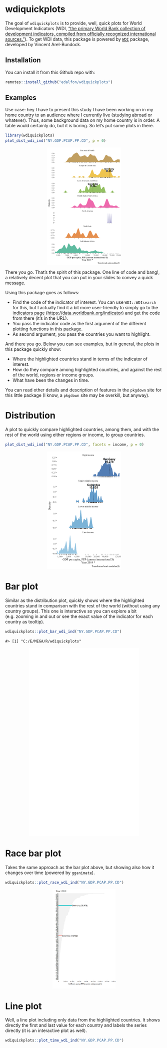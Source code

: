 
<!-- README.md is generated from README.Rmd. Please edit that file -->

# wdiquickplots

<!-- badges: start -->

<!-- badges: end -->

The goal of `wdiquickplots` is to provide, well, quick plots for World
Development Indicators (WDI, [“the primary World Bank collection of
development indicators, compiled from officially recognized
international sources.”](https://databank.worldbank.org/home.aspx)). To
get WDI data, this package is powered by
[`WDI`](http://vincentarelbundock.github.io/WDI/) package, developed by
Vincent Arel-Bundock.

## Installation

You can install it from this Github repo with:

``` r
remotes::install_github("edalfon/wdiquickplots")
```

## Examples

Use case: hey I have to present this study I have been working on in my
home country to an audience where I currently live (studying abroad or
whatever). Thus, some background data on my home country is in order. A
table would certainly do, but it is boring. So let’s put some plots in
there.

``` r
library(wdiquickplots)
plot_dist_wdi_ind("NY.GDP.PCAP.PP.CD", p = 0)
```

<img src="man/figures/README-dist-1.svg" width="47%" style="display: block; margin: auto;" />

There you go. That’s the spirit of this package. One line of code and
bang\!, a relatively decent plot that you can put in your slides to
convey a quick message.

Using this package goes as follows:

  - Find the code of the indicator of interest. You can use
    `WDI::WDIsearch` for this, but I actually find it a bit more
    user-friendly to simply go to the [indicators page
    (https://data.worldbank.org/indicator)](https://data.worldbank.org/indicator)
    and get the code from there (it’s in the URL).
  - You pass the indicator code as the first argument of the different
    plotting functions in this package.
  - As second argument, you pass the countries you want to highlight.

And there you go. Below you can see examples, but in general, the plots
in this package quickly show:

  - Where the highlighted countries stand in terms of the indicator of
    interest.
  - How do they compare among highlighted countries, and against the
    rest of the world, regions or income groups.
  - What have been the changes in time.

You can read other details and description of features in the `pkgdown`
site for this little package (I know, a `pkgdown` site may be overkill,
but anyway).

# Distribution

A plot to quickly compare highlighted countries, among them, and with
the rest of the world using either regions or income, to group
countries.

``` r
plot_dist_wdi_ind("NY.GDP.PCAP.PP.CD", facets = income, p = 0)
```

<img src="man/figures/README-dist_gini-1.svg" width="47%" style="display: block; margin: auto;" />

# Bar plot

Similar as the distribution plot, quickly shows where the highlighted
countries stand in comparison with the rest of the world (without using
any country groups). This one is interactive so you can explore a bit
(e.g. zooming in and out or see the exact value of the indicator for
each country as tooltip).

``` r
wdiquickplots::plot_bar_wdi_ind("NY.GDP.PCAP.PP.CD")
```

    #> [1] "C:/E/MEGA/R/wdiquickplots"

<!--html_preserve-->

<iframe src="man/figures/README-barplot.html" width="70%" height="600" scrolling="no" seamless="seamless" frameBorder="0" style="display: block; margin: auto;">

</iframe>

<!--/html_preserve-->

# Race bar plot

Takes the same approach as the bar plot above, but showing also how it
changes over time (powered by `gganimate`).

``` r
wdiquickplots::plot_race_wdi_ind("NY.GDP.PCAP.PP.CD")
```

<img src="man/figures/README-race-1.gif" width="40%" style="display: block; margin: auto;" />

# Line plot

Well, a line plot including only data from the highlighted countries. It
shows directly the first and last value for each country and labels the
series directly (it is an interactive plot as well).

``` r
wdiquickplots::plot_time_wdi_ind("NY.GDP.PCAP.PP.CD")
```

<!--html_preserve-->

<iframe src="C:\E\MEGA\R\wdiquickplots\man\figures\README-lineplot.html" width="70%" height="600" scrolling="no" seamless="seamless" frameBorder="0" style="display: block; margin: auto;">

</iframe>

<!--/html_preserve-->

# Facetted line plot

Also a line plot as above, but including data for all countries. It is
powered by `gghighlight` to disentangle the spaghetti plot.

``` r
wdiquickplots::plot_time_facets_wdi_ind("NY.GDP.PCAP.PP.CD")
```

<img src="man/figures/README-time_facets-1.svg" width="70%" style="display: block; margin: auto;" />

# Spaghetti plot

No one should ever see or want to see a spaghetti plot with so many
series. Yet, here’s one. 🙈.

Just have fun playing with it. The interactivity (powered by `dygraphs`)
highlights one series at a time, and sometimes (very rarely, but
sometimes), can make such a spaghetti plot useful to identify
eye-catching patterns.

``` r
wdiquickplots::plot_spaghetti_wdi_ind("NY.GDP.PCAP.PP.CD")
```

<!--html_preserve-->

<iframe src="C:\E\MEGA\R\wdiquickplots\man\figures\README-spaghetti.html" width="95%" height="600" scrolling="no" seamless="seamless" frameBorder="0" style="display: block; margin: auto;">

</iframe>

<!--/html_preserve-->
